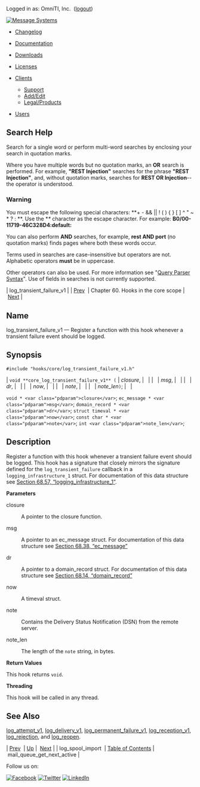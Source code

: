 Logged in as: OmniTI, Inc.  ([logout](https://support.messagesystems.com/logout.php))

[![Message Systems](https://support.messagesystems.com/images/ms-white205.png)](https://support.messagesystems.com/start.php) 

*   [Changelog](https://support.messagesystems.com/start.php?show=changelog)
*   [Documentation](https://support.messagesystems.com/docs/)
*   [Downloads](https://support.messagesystems.com/start.php)

*   [Licenses](https://support.messagesystems.com/license_summary.php)
*   <a href="">Clients</a>
    *   [Support](https://support.messagesystems.com/cs.php)
    *   [Add/Edit](https://support.messagesystems.com/edit_client.php)
    *   [Legal/Products](https://support.messagesystems.com/edit_products.php)
*   [Users](https://support.messagesystems.com/edit_customer.php)

## Search Help

Search for a single word or perform multi-word searches by enclosing your search in quotation marks.

Where you have multiple words but no quotation marks, an **OR** search is performed. For example, **"REST Injection"** searches for the phrase **"REST Injection"**, and, without quotation marks, searches for **REST OR Injection**--the operator is understood.

### Warning

You must escape the following special characters: **+ - && || ! ( ) { } [ ] ^ " ~ * ? : \**. Use the **\** character as the escape character. For example: **B0/00-11719-46C328D4\:default\:**

You can also perform **AND** searches, for example, **rest AND port** (no quotation marks) finds pages where both these words occur.

Terms used in searches are case-insensitive but operators are not. Alphabetic operators **must** be in uppercase.

Other operators can also be used. For more information see "[Query Parser Syntax](https://lucene.apache.org/core/old_versioned_docs/versions/3_0_0/queryparsersyntax.html)". Use of fields in searches is not currently supported.

| log_transient_failure_v1 |
| [Prev](hooks.core.log_spool_import.php)  | Chapter 60. Hooks in the core scope |  [Next](hooks.core.mail_queue_get_next_active.php) |

<a name="hooks.core.log_transient_failure_v1"></a>
## Name

log_transient_failure_v1 — Register a function with this hook whenever a transient failure event should be logged.

## Synopsis

`#include "hooks/core/log_transient_failure_v1.h"`

| `void **core_log_transient_failure_v1** (` | <var class="pdparam">closure</var>, |   |
|   | <var class="pdparam">msg</var>, |   |
|   | <var class="pdparam">dr</var>, |   |
|   | <var class="pdparam">now</var>, |   |
|   | <var class="pdparam">note</var>, |   |
|   | <var class="pdparam">note_len</var>`)`; |   |

`void * <var class="pdparam">closure</var>`;
`ec_message * <var class="pdparam">msg</var>`;
`domain_record * <var class="pdparam">dr</var>`;
`struct timeval * <var class="pdparam">now</var>`;
`const char * <var class="pdparam">note</var>`;
`int <var class="pdparam">note_len</var>`;<a name="idp14139184"></a>
## Description

Register a function with this hook whenever a transient failure event should be logged. This hook has a signature that closely mirrors the signature defined for the `log_transient_failure` callback in a `logging_infrastructure_1` struct. For documentation of this data structure see [Section 68.57, “logging_infrastructure_1”](structs.logging_infrastructure_1.php "68.57. logging_infrastructure_1").

**Parameters**

<dl class="variablelist">

<dt>closure</dt>

<dd>

A pointer to the closure function.

</dd>

<dt>msg</dt>

<dd>

A pointer to an ec_message struct. For documentation of this data structure see [Section 68.38, “ec_message”](structs.ec_message.php "68.38. ec_message")

</dd>

<dt>dr</dt>

<dd>

A pointer to a domain_record struct. For documentation of this data structure see [Section 68.14, “domain_record”](structs.domain_record.php "68.14. domain_record")

</dd>

<dt>now</dt>

<dd>

A timeval struct.

</dd>

<dt>note</dt>

<dd>

Contains the Delivery Status Notification (DSN) from the remote server.

</dd>

<dt>note_len</dt>

<dd>

The length of the `note` string, in bytes.

</dd>

</dl>

**Return Values**

This hook returns `void`.

**Threading**

This hook will be called in any thread.

<a name="idp14158192"></a>
## See Also

[log_attempt_v1](hooks.core.log_attempt_v1.php "log_attempt_v1"), [log_delivery_v1](hooks.core.log_delivery_v1.php "log_delivery_v1"), [log_permanent_failure_v1](hooks.core.log_permanent_failure_v1.php "log_permanent_failure_v1"), [log_reception_v1](hooks.core.log_reception_v1.php "log_reception_v1"), [log_rejection](hooks.core.log_rejection.php "log_rejection"), and [log_reopen](hooks.core.log_reopen.php "log_reopen").

| [Prev](hooks.core.log_spool_import.php)  | [Up](hooks.core.php) |  [Next](hooks.core.mail_queue_get_next_active.php) |
| log_spool_import  | [Table of Contents](index.php) |  mail_queue_get_next_active |

Follow us on:

[![Facebook](https://support.messagesystems.com/images/icon-facebook.png)](http://www.facebook.com/messagesystems) [![Twitter](https://support.messagesystems.com/images/icon-twitter.png)](http://twitter.com/#!/MessageSystems) [![LinkedIn](https://support.messagesystems.com/images/icon-linkedin.png)](http://www.linkedin.com/company/message-systems)